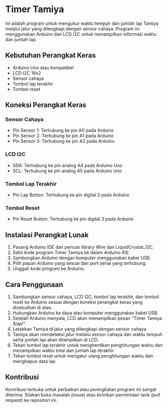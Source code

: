 # Timer Tamiya

Ini adalah program untuk mengukur waktu tempuh dan jumlah lap Tamiya melalui jalur yang dilengkapi dengan sensor cahaya. Program ini menggunakan Arduino dan LCD I2C untuk menampilkan informasi waktu dan jumlah lap.

## Kebutuhan Perangkat Keras

- Arduino Uno atau kompatibel
- LCD I2C 16x2
- Sensor cahaya
- Tombol lap terakhir
- Tombol reset

## Koneksi Perangkat Keras

### Sensor Cahaya

- Pin Sensor 1: Terhubung ke pin A0 pada Arduino
- Pin Sensor 2: Terhubung ke pin A1 pada Arduino
- Pin Sensor 3: Terhubung ke pin A2 pada Arduino

### LCD I2C

- SDA: Terhubung ke pin analog A4 pada Arduino Uno
- SCL: Terhubung ke pin analog A5 pada Arduino Uno

### Tombol Lap Terakhir

- Pin Lap Button: Terhubung ke pin digital 2 pada Arduino

### Tombol Reset

- Pin Reset Button: Terhubung ke pin digital 3 pada Arduino

## Instalasi Perangkat Lunak

1. Pasang Arduino IDE dan perluas library Wire dan LiquidCrystal_I2C.
2. Salin kode program Timer Tamiya ke dalam Arduino IDE.
3. Sambungkan Arduino dengan komputer menggunakan kabel USB.
4. Pilih papan Arduino yang sesuai dan port serial yang terhubung.
5. Unggah kode program ke Arduino.

## Cara Penggunaan

1. Sambungkan sensor cahaya, LCD I2C, tombol lap terakhir, dan tombol reset ke Arduino sesuai dengan koneksi perangkat keras yang disebutkan di atas.
2. Hubungkan Arduino ke daya atau komputer menggunakan kabel USB.
3. Setelah Arduino menyala, LCD akan menampilkan pesan "Timer Tamiya Siap!".
4. Letakkan Tamiya di jalur yang dilengkapi dengan sensor cahaya.
5. Tamiya akan mendeteksi jalur melalui sensor cahaya dan waktu tempuh serta jumlah lap akan ditampilkan di LCD.
6. Tekan tombol lap terakhir untuk menghentikan penghitungan waktu dan menampilkan waktu total dan jumlah lap terakhir.
7. Tekan tombol reset untuk mengatur ulang penghitungan waktu dan menghapus data lap.

## Kontribusi

Kontribusi terbuka untuk perbaikan atau peningkatan program ini sangat diterima. Silakan buka masalah (issue) atau kirimkan permintaan tarik (pull request) ke repositori ini.
